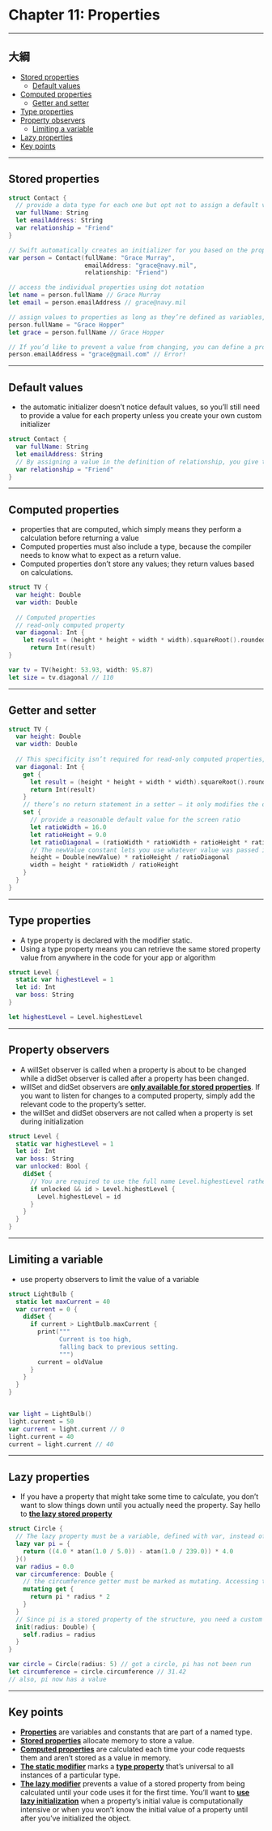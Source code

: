 # Chapter 11: Properties

------

## 大綱

- [Stored properties](#1)
  - [Default values](#2)
- [Computed properties](#3)
  - [Getter and setter](#4)
- [Type properties](#5)
- [Property observers](#6)
  - [Limiting a variable](#7)
- [Lazy properties](#8)
- [Key points](#9)

------

<h2 id="1">Stored properties</h2>

```swift
struct Contact {
  // provide a data type for each one but opt not to assign a default value, because you plan to assign the value upon initialization.
  var fullName: String
  let emailAddress: String
  var relationship = "Friend"
}

// Swift automatically creates an initializer for you based on the properties you defined in your structure
var person = Contact(fullName: "Grace Murray",
                     emailAddress: "grace@navy.mil",
                     relationship: "Friend")

// access the individual properties using dot notation
let name = person.fullName // Grace Murray
let email = person.emailAddress // grace@navy.mil

// assign values to properties as long as they’re defined as variables, and the parent instance is stored in a variable
person.fullName = "Grace Hopper"
let grace = person.fullName // Grace Hopper

// If you’d like to prevent a value from changing, you can define a property as a constant using "let"
person.emailAddress = "grace@gmail.com" // Error!
```



------

<h2 id="2">Default values</h2>

- the automatic initializer doesn’t notice default values, so you’ll still need to provide a value for each property unless you create your own custom initializer


```swift
struct Contact {
  var fullName: String
  let emailAddress: String
  // By assigning a value in the definition of relationship, you give this property a default value
  var relationship = "Friend"
}
```

------

<h2 id="3">Computed properties</h2>

- properties that are computed, which simply means they perform a calculation before returning a value
- Computed properties must also include a type, because the compiler needs to know what to expect as a return value.
- Computed properties don’t store any values; they return values based on calculations.


```swift
struct TV {
  var height: Double
  var width: Double
  
  // Computed properties
  // read-only computed property
  var diagonal: Int {
    let result = (height * height + width * width).squareRoot().rounded()
      return Int(result)
}

var tv = TV(height: 53.93, width: 95.87)
let size = tv.diagonal // 110
```

------

<h2 id="4">Getter and setter</h2>

```swift
struct TV {
  var height: Double
  var width: Double
  
  // This specificity isn’t required for read-only computed properties, as their single code block is implicitly a getter.
  var diagonal: Int {
    get {
      let result = (height * height + width * width).squareRoot().rounded()
      return Int(result)
    }
    // there’s no return statement in a setter — it only modifies the other stored properties.
    set {
      // provide a reasonable default value for the screen ratio
      let ratioWidth = 16.0
      let ratioHeight = 9.0
      let ratioDiagonal = (ratioWidth * ratioWidth + ratioHeight * ratioHeight).squareRoot()
      // The newValue constant lets you use whatever value was passed in during the assignment.b”, the newValue is an Int, so to use it in a calculation with a Double, you must first convert it to a Double.c.
      height = Double(newValue) * ratioHeight / ratioDiagonal
      width = height * ratioWidth / ratioHeight
    }
  }
}
```



------

<h2 id="5">Type properties</h2>

- A type property is declared with the modifier static.
- Using a type property means you can retrieve the same stored property value from anywhere in the code for your app or algorithm

```swift
struct Level {
  static var highestLevel = 1
  let id: Int
  var boss: String
}

let highestLevel = Level.highestLevel
```



------

<h2 id="6">Property observers</h2>

- A willSet observer is called when a property is about to be changed while a didSet observer is called after a property has been changed. 
- willSet and didSet observers are **<u>only available for stored properties</u>**. If you want to listen for changes to a computed property, simply add the relevant code to the property’s setter.
- the willSet and didSet observers are not called when a property is set during initialization

```swift
struct Level {
  static var highestLevel = 1
  let id: Int
  var boss: String
  var unlocked: Bool {
    didSet {
      // You are required to use the full name Level.highestLevel rather than just highestLevel alone to indicate you’re accessing a type property
      if unlocked && id > Level.highestLevel {
        Level.highestLevel = id
      }
    }
  }
}
```

------

<h2 id="7">Limiting a variable</h2>

- use property observers to limit the value of a variable

```swift
struct LightBulb {
  static let maxCurrent = 40
  var current = 0 {
    didSet {
      if current > LightBulb.maxCurrent {
        print("""
              Current is too high,
              falling back to previous setting.
              """)
        current = oldValue
      }
    }
  }
}


var light = LightBulb()
light.current = 50
var current = light.current // 0
light.current = 40
current = light.current // 40
```

------

<h2 id="8">Lazy properties</h2>

- If you have a property that might take some time to calculate, you don’t want to slow things down until you actually need the property. Say hello to **<u>the lazy stored property</u>**

```swift
struct Circle {
  // The lazy property must be a variable, defined with var, instead of a constant defined with let
  lazy var pi = {
    return ((4.0 * atan(1.0 / 5.0)) - atan(1.0 / 239.0)) * 4.0
  }()
  var radius = 0.0
  var circumference: Double {
    // the circumference getter must be marked as mutating. Accessing the value of pi changes the value of the structure.
    mutating get {
      return pi * radius * 2
    }
  }
  // Since pi is a stored property of the structure, you need a custom initializer to use only the radius. Remember the automatic initializer of a structure includes all of the stored properties.
  init(radius: Double) {
    self.radius = radius
  }
}

var circle = Circle(radius: 5) // got a circle, pi has not been run
let circumference = circle.circumference // 31.42
// also, pi now has a value
```



------

<h2 id="9">Key points</h2>

- **<u>Properties</u>** are variables and constants that are part of a named type.
- **<u>Stored properties</u>** allocate memory to store a value.
- **<u>Computed properties</u>** are calculated each time your code requests them and aren’t stored as a value in memory.
- **<u>The static modifier</u>** marks a **<u>type property</u>** that’s universal to all instances of a particular type.
- **<u>The lazy modifier</u>** prevents a value of a stored property from being calculated until your code uses it for the first time. You’ll want to **<u>use lazy initialization</u>** when a property’s initial value is computationally intensive or when you won’t know the initial value of a property until after you’ve initialized the object.